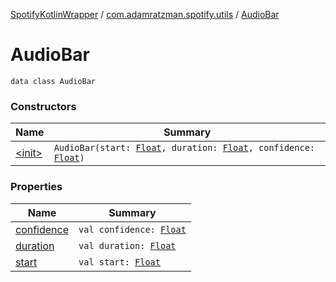 [SpotifyKotlinWrapper](../../index.md) / [com.adamratzman.spotify.utils](../index.md) / [AudioBar](./index.md)

# AudioBar

`data class AudioBar`

### Constructors

| Name | Summary |
|---|---|
| [&lt;init&gt;](-init-.md) | `AudioBar(start: `[`Float`](https://kotlinlang.org/api/latest/jvm/stdlib/kotlin/-float/index.html)`, duration: `[`Float`](https://kotlinlang.org/api/latest/jvm/stdlib/kotlin/-float/index.html)`, confidence: `[`Float`](https://kotlinlang.org/api/latest/jvm/stdlib/kotlin/-float/index.html)`)` |

### Properties

| Name | Summary |
|---|---|
| [confidence](confidence.md) | `val confidence: `[`Float`](https://kotlinlang.org/api/latest/jvm/stdlib/kotlin/-float/index.html) |
| [duration](duration.md) | `val duration: `[`Float`](https://kotlinlang.org/api/latest/jvm/stdlib/kotlin/-float/index.html) |
| [start](start.md) | `val start: `[`Float`](https://kotlinlang.org/api/latest/jvm/stdlib/kotlin/-float/index.html) |
